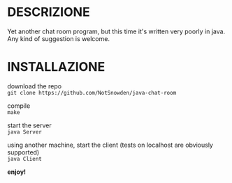 # DESCRIZIONE
Yet another chat room program, but this time it's written very poorly in java.
Any kind of suggestion is welcome.


# INSTALLAZIONE

download the repo\
`git clone https://github.com/NotSnowden/java-chat-room`

compile\
`make`

start the server\
`java Server`

using another machine, start the client (tests on localhost are obviously supported)\
`java Client`

**enjoy!**
